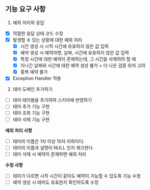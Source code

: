 ## 기능 요구 사항

1. 예외 처리와 응답
- [X] 적절한 응답 상태 코드 수정
- [X] 발생할 수 있는 상황에 대한 예외 처리
  - [X] 시간 생성 시 시작 시간에 유효하지 않은 값 입력
  - [x] 예약 생성 시 예약자명, 날짜, 시간에 유효하지 않은 값 입력
  - [x] 특정 시간에 대한 예약이 존재하는데, 그 시간을 삭제하려 할 때
  - [X] 지나간 날짜와 시간에 대한 예약 생성 불가 > 더 나은 검증 위치 고려
  - [x] 중복 예약 불가
- [x] Exception Handler 적용

2. 테마 도메인 추가하기
- [ ] 테마 테이블을 추가하여 스키마에 반영하기 
- [ ] 테마 추가 기능 구현
- [ ] 테마 조회 기능 구현
- [ ] 테마 삭제 기능 구현

**예외 처리 사항**
- [ ] 테마의 이름은 1자 이상 10자 이하이다.
- [ ] 테마의 이름과 설명이 NULL 인지 체크한다.
- [ ] 테마 삭제 시 예약이 존재하면 예외 처리

**수정 사항**
- [ ] 테마가 다르면 시작 시간이 같아도 예약이 가능할 수 있도록 기능 수정
- [ ] 예약 생성 시 테마도 유효한지 확인하도록 수정
